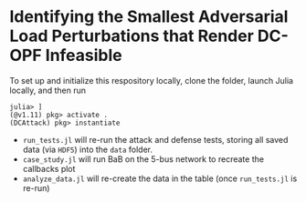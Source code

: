 # Identifying the Smallest Adversarial Load Perturbations that Render DC-OPF Infeasible

To set up and initialize this respository locally, clone the folder, launch Julia locally, and then run 
```
julia> ]
(@v1.11) pkg> activate .
(DCAttack) pkg> instantiate
```

* ```run_tests.jl``` will re-run the attack and defense tests, storing all saved data (via ```HDF5```) into the ```data``` folder.
* ```case_study.jl``` will run BaB on the 5-bus network to recreate the callbacks plot
* ```analyze_data.jl``` will re-create the data in the table (once ```run_tests.jl``` is re-run)
